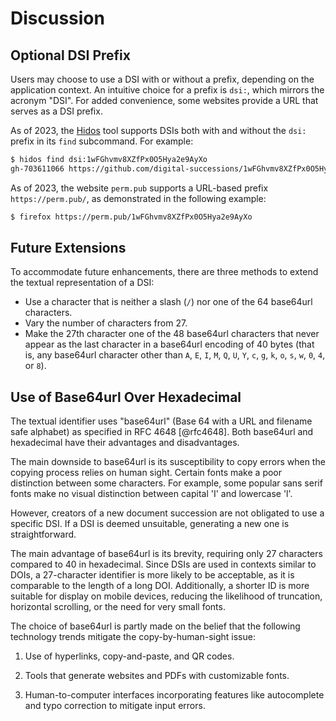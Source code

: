 <!-- copybreak off -->

# Discussion

## Optional DSI Prefix

Users may choose to use a DSI with or without
a prefix, depending on the application context.
An intuitive choice for a prefix is `dsi:`, which mirrors the acronym "DSI".
For added convenience, some websites provide a URL that serves as a DSI prefix.

As of 2023, the [Hidos](https://pypi.org/project/hidos/) tool supports DSIs
both with and without the `dsi:` prefix in its `find` subcommand. For example:

```bash
$ hidos find dsi:1wFGhvmv8XZfPx0O5Hya2e9AyXo
gh-703611066 https://github.com/digital-successions/1wFGhvmv8XZfPx0O5Hya2e9AyXo.git
```

As of 2023, the website `perm.pub` supports a URL-based prefix `https://perm.pub/`,
as demonstrated in the following example:

```bash
$ firefox https://perm.pub/1wFGhvmv8XZfPx0O5Hya2e9AyXo
```

<!-- copybreak off -->

## Future Extensions

To accommodate future enhancements,
there are three methods to extend the textual representation of a DSI:

* Use a character that is neither a slash (`/`) nor one of the 64 base64url characters.
* Vary the number of characters from 27.
* Make the 27th character one of the 48 base64url characters that never appear
  as the last character in a base64url encoding of 40 bytes
  (that is, any base64url character other than
  `A`, `E`, `I`, `M`, `Q`, `U`, `Y`, `c`, `g`, `k`, `o`, `s`, `w`, `0`, `4`, or `8`).

<!-- copybreak off -->

## Use of Base64url Over Hexadecimal

The textual identifier uses "base64url" (Base 64 with a URL and filename safe alphabet) as
specified in RFC 4648 [@rfc4648].
Both base64url and hexadecimal have their advantages and disadvantages.

The main downside to base64url is its susceptibility to copy
errors when the copying process relies on human sight.
Certain fonts make a poor distinction between some characters.
For example, some popular sans serif fonts make no visual distinction
between capital 'I' and lowercase 'l'.

However, creators of a new document succession are not obligated to use
a specific DSI.
If a DSI is deemed unsuitable, generating a new one is straightforward.

The main advantage of base64url is its brevity,
requiring only 27 characters compared to 40 in hexadecimal.
Since DSIs are used in contexts similar to DOIs,
a 27-character identifier is more likely to be acceptable,
as it is comparable to the length of a long DOI.
Additionally, a shorter ID is more suitable for display on mobile devices,
reducing the likelihood of
truncation, horizontal scrolling, or the need for very small fonts.

The choice of base64url is partly made on the belief that
the following technology trends mitigate the copy-by-human-sight issue:

1) Use of hyperlinks, copy-and-paste, and QR codes.

2) Tools that generate websites and PDFs with customizable fonts.

3) Human-to-computer interfaces incorporating
   features like autocomplete and typo correction to mitigate input errors.
